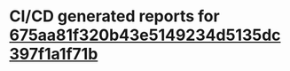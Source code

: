 # CI/CD generated reports for [675aa81f320b43e5149234d5135dc397f1a1f71b](https://github.com/hydephp/develop/commit/675aa81f320b43e5149234d5135dc397f1a1f71b)
